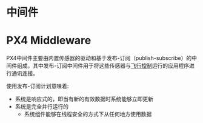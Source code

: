 # 中间件

# PX4 Middleware

PX4中间件主要由内置传感器的驱动和基于发布-订阅（publish-subscribe）的中间件组成，其中发布-订阅中间件用于将这些传感器与[飞行控制](../2_Concepts/flight_stack.md)运行的应用程序进行通讯连接。

使用发布-订阅计划意味着:

- 系统是响应式的，即当有新的有效数据时系统能够立即更新
- 系统是完全并行运行的
  - 系统组件能够在线程安全的方式下从任何地方使用数据
